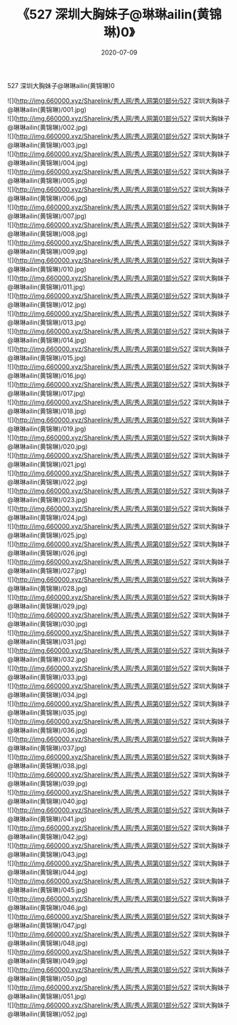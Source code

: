 ﻿---
layout: post
title:  《527 深圳大胸妹子@琳琳ailin(黄锦琳)0》
date:   2020-07-09
img: http://img.660000.xyz/Sharelink/秀人网/秀人网第01部分/527 深圳大胸妹子@琳琳ailin(黄锦琳)0/000.jpg
categories: [美女, 清纯, 唯美]
---

527 深圳大胸妹子@琳琳ailin(黄锦琳)0

  ![](http://img.660000.xyz/Sharelink/秀人网/秀人网第01部分/527 深圳大胸妹子@琳琳ailin(黄锦琳)/001.jpg) <br> ![](http://img.660000.xyz/Sharelink/秀人网/秀人网第01部分/527 深圳大胸妹子@琳琳ailin(黄锦琳)/002.jpg) <br> ![](http://img.660000.xyz/Sharelink/秀人网/秀人网第01部分/527 深圳大胸妹子@琳琳ailin(黄锦琳)/003.jpg) <br> ![](http://img.660000.xyz/Sharelink/秀人网/秀人网第01部分/527 深圳大胸妹子@琳琳ailin(黄锦琳)/004.jpg) <br> ![](http://img.660000.xyz/Sharelink/秀人网/秀人网第01部分/527 深圳大胸妹子@琳琳ailin(黄锦琳)/005.jpg) <br> ![](http://img.660000.xyz/Sharelink/秀人网/秀人网第01部分/527 深圳大胸妹子@琳琳ailin(黄锦琳)/006.jpg) <br> ![](http://img.660000.xyz/Sharelink/秀人网/秀人网第01部分/527 深圳大胸妹子@琳琳ailin(黄锦琳)/007.jpg) <br> ![](http://img.660000.xyz/Sharelink/秀人网/秀人网第01部分/527 深圳大胸妹子@琳琳ailin(黄锦琳)/008.jpg) <br> ![](http://img.660000.xyz/Sharelink/秀人网/秀人网第01部分/527 深圳大胸妹子@琳琳ailin(黄锦琳)/009.jpg) <br> ![](http://img.660000.xyz/Sharelink/秀人网/秀人网第01部分/527 深圳大胸妹子@琳琳ailin(黄锦琳)/010.jpg) <br> ![](http://img.660000.xyz/Sharelink/秀人网/秀人网第01部分/527 深圳大胸妹子@琳琳ailin(黄锦琳)/011.jpg) <br> ![](http://img.660000.xyz/Sharelink/秀人网/秀人网第01部分/527 深圳大胸妹子@琳琳ailin(黄锦琳)/012.jpg) <br> ![](http://img.660000.xyz/Sharelink/秀人网/秀人网第01部分/527 深圳大胸妹子@琳琳ailin(黄锦琳)/013.jpg) <br> ![](http://img.660000.xyz/Sharelink/秀人网/秀人网第01部分/527 深圳大胸妹子@琳琳ailin(黄锦琳)/014.jpg) <br> ![](http://img.660000.xyz/Sharelink/秀人网/秀人网第01部分/527 深圳大胸妹子@琳琳ailin(黄锦琳)/015.jpg) <br> ![](http://img.660000.xyz/Sharelink/秀人网/秀人网第01部分/527 深圳大胸妹子@琳琳ailin(黄锦琳)/016.jpg) <br> ![](http://img.660000.xyz/Sharelink/秀人网/秀人网第01部分/527 深圳大胸妹子@琳琳ailin(黄锦琳)/017.jpg) <br> ![](http://img.660000.xyz/Sharelink/秀人网/秀人网第01部分/527 深圳大胸妹子@琳琳ailin(黄锦琳)/018.jpg) <br> ![](http://img.660000.xyz/Sharelink/秀人网/秀人网第01部分/527 深圳大胸妹子@琳琳ailin(黄锦琳)/019.jpg) <br> ![](http://img.660000.xyz/Sharelink/秀人网/秀人网第01部分/527 深圳大胸妹子@琳琳ailin(黄锦琳)/020.jpg) <br> ![](http://img.660000.xyz/Sharelink/秀人网/秀人网第01部分/527 深圳大胸妹子@琳琳ailin(黄锦琳)/021.jpg) <br> ![](http://img.660000.xyz/Sharelink/秀人网/秀人网第01部分/527 深圳大胸妹子@琳琳ailin(黄锦琳)/022.jpg) <br> ![](http://img.660000.xyz/Sharelink/秀人网/秀人网第01部分/527 深圳大胸妹子@琳琳ailin(黄锦琳)/023.jpg) <br> ![](http://img.660000.xyz/Sharelink/秀人网/秀人网第01部分/527 深圳大胸妹子@琳琳ailin(黄锦琳)/024.jpg) <br> ![](http://img.660000.xyz/Sharelink/秀人网/秀人网第01部分/527 深圳大胸妹子@琳琳ailin(黄锦琳)/025.jpg) <br> ![](http://img.660000.xyz/Sharelink/秀人网/秀人网第01部分/527 深圳大胸妹子@琳琳ailin(黄锦琳)/026.jpg) <br> ![](http://img.660000.xyz/Sharelink/秀人网/秀人网第01部分/527 深圳大胸妹子@琳琳ailin(黄锦琳)/027.jpg) <br> ![](http://img.660000.xyz/Sharelink/秀人网/秀人网第01部分/527 深圳大胸妹子@琳琳ailin(黄锦琳)/028.jpg) <br> ![](http://img.660000.xyz/Sharelink/秀人网/秀人网第01部分/527 深圳大胸妹子@琳琳ailin(黄锦琳)/029.jpg) <br> ![](http://img.660000.xyz/Sharelink/秀人网/秀人网第01部分/527 深圳大胸妹子@琳琳ailin(黄锦琳)/030.jpg) <br> ![](http://img.660000.xyz/Sharelink/秀人网/秀人网第01部分/527 深圳大胸妹子@琳琳ailin(黄锦琳)/031.jpg) <br> ![](http://img.660000.xyz/Sharelink/秀人网/秀人网第01部分/527 深圳大胸妹子@琳琳ailin(黄锦琳)/032.jpg) <br> ![](http://img.660000.xyz/Sharelink/秀人网/秀人网第01部分/527 深圳大胸妹子@琳琳ailin(黄锦琳)/033.jpg) <br> ![](http://img.660000.xyz/Sharelink/秀人网/秀人网第01部分/527 深圳大胸妹子@琳琳ailin(黄锦琳)/034.jpg) <br> ![](http://img.660000.xyz/Sharelink/秀人网/秀人网第01部分/527 深圳大胸妹子@琳琳ailin(黄锦琳)/035.jpg) <br> ![](http://img.660000.xyz/Sharelink/秀人网/秀人网第01部分/527 深圳大胸妹子@琳琳ailin(黄锦琳)/036.jpg) <br> ![](http://img.660000.xyz/Sharelink/秀人网/秀人网第01部分/527 深圳大胸妹子@琳琳ailin(黄锦琳)/037.jpg) <br> ![](http://img.660000.xyz/Sharelink/秀人网/秀人网第01部分/527 深圳大胸妹子@琳琳ailin(黄锦琳)/038.jpg) <br> ![](http://img.660000.xyz/Sharelink/秀人网/秀人网第01部分/527 深圳大胸妹子@琳琳ailin(黄锦琳)/039.jpg) <br> ![](http://img.660000.xyz/Sharelink/秀人网/秀人网第01部分/527 深圳大胸妹子@琳琳ailin(黄锦琳)/040.jpg) <br> ![](http://img.660000.xyz/Sharelink/秀人网/秀人网第01部分/527 深圳大胸妹子@琳琳ailin(黄锦琳)/041.jpg) <br> ![](http://img.660000.xyz/Sharelink/秀人网/秀人网第01部分/527 深圳大胸妹子@琳琳ailin(黄锦琳)/042.jpg) <br> ![](http://img.660000.xyz/Sharelink/秀人网/秀人网第01部分/527 深圳大胸妹子@琳琳ailin(黄锦琳)/043.jpg) <br> ![](http://img.660000.xyz/Sharelink/秀人网/秀人网第01部分/527 深圳大胸妹子@琳琳ailin(黄锦琳)/044.jpg) <br> ![](http://img.660000.xyz/Sharelink/秀人网/秀人网第01部分/527 深圳大胸妹子@琳琳ailin(黄锦琳)/045.jpg) <br> ![](http://img.660000.xyz/Sharelink/秀人网/秀人网第01部分/527 深圳大胸妹子@琳琳ailin(黄锦琳)/046.jpg) <br> ![](http://img.660000.xyz/Sharelink/秀人网/秀人网第01部分/527 深圳大胸妹子@琳琳ailin(黄锦琳)/047.jpg) <br> ![](http://img.660000.xyz/Sharelink/秀人网/秀人网第01部分/527 深圳大胸妹子@琳琳ailin(黄锦琳)/048.jpg) <br> ![](http://img.660000.xyz/Sharelink/秀人网/秀人网第01部分/527 深圳大胸妹子@琳琳ailin(黄锦琳)/049.jpg) <br> ![](http://img.660000.xyz/Sharelink/秀人网/秀人网第01部分/527 深圳大胸妹子@琳琳ailin(黄锦琳)/050.jpg) <br> ![](http://img.660000.xyz/Sharelink/秀人网/秀人网第01部分/527 深圳大胸妹子@琳琳ailin(黄锦琳)/051.jpg) <br> ![](http://img.660000.xyz/Sharelink/秀人网/秀人网第01部分/527 深圳大胸妹子@琳琳ailin(黄锦琳)/052.jpg) <br>